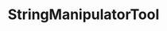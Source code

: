 ---
optionsClassName: StringManipulatorToolOptions
optionsClassFullName: MigrationTools.Tools.StringManipulatorToolOptions
configurationSamples:
- name: defaults
  description: 
  code: >-
    {
      "MigrationTools": {
        "ProcessorDefaults": {
          "StringManipulatorTool": {}
        }
      }
    }
  sampleFor: MigrationTools.Tools.StringManipulatorToolOptions
- name: Classic
  description: 
  code: >-
    {
      "$type": "StringManipulatorToolOptions",
      "MaxStringLength": 0,
      "Manipulators": null
    }
  sampleFor: MigrationTools.Tools.StringManipulatorToolOptions
description: Used to process the String fields of a work item. This is useful for cleaning up data. It will limit fields to a max length and apply regex replacements based on what is configured. Each regex replacement is applied in order and can be enabled or disabled.
className: StringManipulatorTool
typeName: Tools
architecture: 
options:
- parameterName: Manipulators
  type: List
  description: List of regex based string manipulations to apply to all string fields. Each regex replacement is applied in order and can be enabled or disabled.
  defaultValue: '{}'
- parameterName: MaxStringLength
  type: Int32
  description: Max number of chars in a string. Applied last, and set to 1000000 by default.
  defaultValue: 1000000
status: missng XML code comments
processingTarget: missng XML code comments
classFile: /src/MigrationTools/Tools/StringManipulatorTool.cs
optionsClassFile: /src/MigrationTools/Tools/StringManipulatorToolOptions.cs

redirectFrom:
- /Reference/Tools/StringManipulatorToolOptions/
layout: reference
toc: true
permalink: /Reference/Tools/StringManipulatorTool/
title: StringManipulatorTool
categories:
- Tools
- 
topics:
- topic: notes
  path: /Tools/StringManipulatorTool-notes.md
  exists: false
  markdown: ''
- topic: introduction
  path: /Tools/StringManipulatorTool-introduction.md
  exists: false
  markdown: ''

---